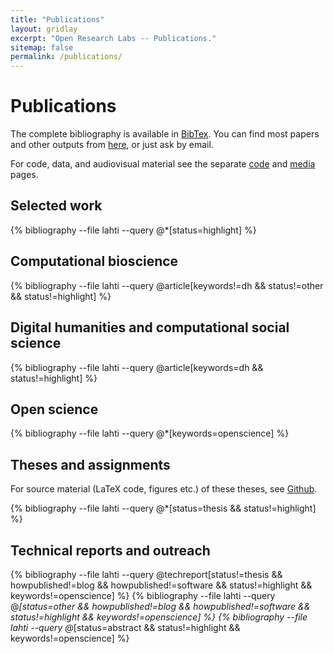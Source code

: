 ```yaml
---
title: "Publications"
layout: gridlay
excerpt: "Open Research Labs -- Publications."
sitemap: false
permalink: /publications/
---
```



Publications
============

The complete bibliography is available in [BibTex](lahti.bib). You can find most papers and other outputs from [here](publications/), or just ask by email.

For code, data, and audiovisual material see the separate [code](../code/) and [media](../media/) pages.


<!-- This is for altmetrics padges from http://www.altmetric.com/-->

<script type='text/javascript' src='https://d1bxh8uas1mnw7.cloudfront.net/assets/embed.js'></script>


## Selected work

{% bibliography --file lahti --query @*[status=highlight] %}


## Computational bioscience

{% bibliography --file lahti  --query @article[keywords!=dh && status!=other && status!=highlight] %}

## Digital humanities and computational social science

{% bibliography --file lahti  --query @article[keywords=dh && status!=highlight] %}


## Open science

{% bibliography --file lahti  --query @*[keywords=openscience] %}


## Theses and assignments

For source material (LaTeX code, figures etc.) of these theses, see [Github](https://github.com/antagomir/thesis).

{% bibliography --file lahti  --query @*[status=thesis && status!=highlight] %}


## Technical reports and outreach

<!--{% bibliography --file lahti  --query @misc[status!=poster && status!=abstract && status!=thesis && howpublished!=blog && howpublished!=software] %}-->
{% bibliography --file lahti  --query @techreport[status!=thesis && howpublished!=blog && howpublished!=software && status!=highlight && keywords!=openscience] %}
{% bibliography --file lahti  --query @*[status=other && howpublished!=blog && howpublished!=software && status!=highlight && keywords!=openscience] %}
{% bibliography --file lahti  --query @*[status=abstract && status!=highlight && keywords!=openscience] %}




<!--The material is presented to ensure timely dissemination of scholarly and technical work. While I aim to grant CC or other open source/copyleft licenses for the content wherever possible, kindly note that copyright in the external links and all rights therein are retained by authors or by other copyright holders.-->

